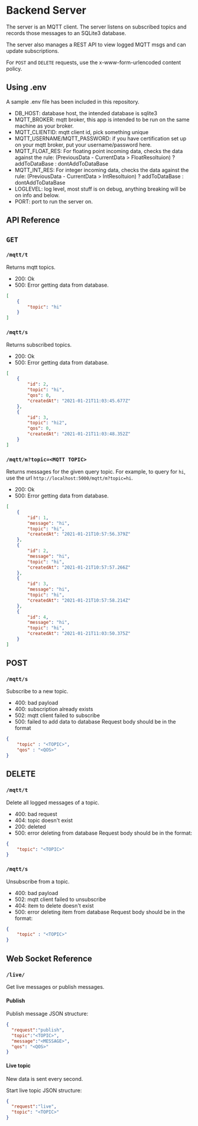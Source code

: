 # Backend Server
The server is an MQTT client. The server listens on subscribed topics and records those messages to an SQLite3 database.

The server also manages a REST API to view logged MQTT msgs and can update subscriptions.

For `POST` and `DELETE` requests, use the x-www-form-urlencoded content policy.

## Using .env
A sample .env file has been included in this repository.
* DB_HOST: database host, the intended database is sqlite3 
* MQTT_BROKER: mqtt broker, this app is intended to be run on the same machine as your broker.
* MQTT_CLIENTID: mqtt client id, pick something unique
* MQTT_USERNAME/MQTT_PASSWORD: if you have certification set up on your mqtt broker, put your username/password here.
* MQTT_FLOAT_RES: For floating point incoming data, checks the data against the rule: (PreviousData - CurrentData > FloatResoltuion) ? addToDataBase : dontAddToDataBase
* MQTT_INT_RES: For integer incoming data, checks the data against the rule: (PreviousData - CurrentData > IntResoltuion) ? addToDataBase : dontAddToDataBase
* LOGLEVEL: log level, most stuff is on debug, anything breaking will be on info and below.
* PORT: port to run the server on.

## API Reference
## `GET`
### `/mqtt/t`
Returns mqtt topics.
* 200: Ok
* 500: Error getting data from database.
```json
[
    {
        "topic": "hi"
    }
]
```

### `/mqtt/s`
Returns subscribed topics.
* 200: Ok
* 500: Error getting data from database.
```json
[
    {
        "id": 2,
        "topic": "hi",
        "qos": 0,
        "createdAt": "2021-01-21T11:03:45.677Z"
    },
    {
        "id": 3,
        "topic": "hi2",
        "qos": 0,
        "createdAt": "2021-01-21T11:03:48.352Z"
    }
]
```

### `/mqtt/m?topic=<MQTT TOPIC>`
Returns messages for the given query topic.
For example, to query for `hi`, use the url ```http://localhost:5000/mqtt/m?topic=hi```.
* 200: Ok
* 500: Error getting data from database.

```json
[
    {
        "id": 1,
        "message": "hi",
        "topic": "hi",
        "createdAt": "2021-01-21T10:57:56.379Z"
    },
    {
        "id": 2,
        "message": "hi",
        "topic": "hi",
        "createdAt": "2021-01-21T10:57:57.266Z"
    },
    {
        "id": 3,
        "message": "hi",
        "topic": "hi",
        "createdAt": "2021-01-21T10:57:58.214Z"
    },
    {
        "id": 4,
        "message": "hi",
        "topic": "hi",
        "createdAt": "2021-01-21T11:03:50.375Z"
    }
]
```

## POST

### `/mqtt/s`
Subscribe to a new topic.
* 400: bad payload
* 400: subscription already exists
* 502: mqtt client failed to subscribe
* 500: failed to add data to database
Request body should be in the format
```json
{
    "topic" : "<TOPIC>",
    "qos" : "<QOS>"
}
```

## DELETE

### `/mqtt/t`
Delete all logged messages of a topic.

* 400: bad request
* 404: topic doesn't exist
* 200: deleted
* 500: error deleting from database
Request body should be in the format:
```json
{
    "topic": "<TOPIC>"
}
```

### `/mqtt/s`
Unsubscribe from a topic.
* 400: bad payload
* 502: mqtt client failed to unsubscribe
* 404: item to delete doesn't exist
* 500: error deleting item from database
Request body should be in the format:
```json
{
    "topic" : "<TOPIC>"
}
```


## Web Socket Reference

### `/live/`
Get live messages or publish messages.

#### Publish
Publish message JSON structure:
```json
{
  "request":"publish", 
  "topic":"<TOPIC>", 
  "message":"<MESSAGE>", 
  "qos": "<QOS>"
}
```

#### Live topic
New data is sent every second.

Start live topic JSON structure:
```json
{
  "request":"live",
  "topic": "<TOPIC>"
}
```